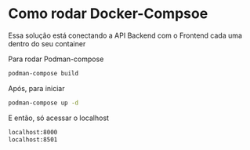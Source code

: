 # Como rodar Docker-Compsoe

Essa solução está conectando a API Backend com o Frontend cada uma dentro do seu container

Para rodar Podman-compose

```bash
podman-compose build
```

Após, para iniciar

```bash
podman-compose up -d
```

E então, só acessar o localhost

```bash
localhost:8000
localhost:8501
```
